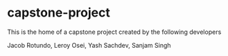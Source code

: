 # capstone-project

This is the home of a capstone project created by the following developers

Jacob Rotundo,
Leroy Osei,
Yash Sachdev,
Sanjam Singh
